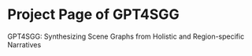 # Project Page of GPT4SGG
GPT4SGG: Synthesizing Scene Graphs from Holistic and Region-specific Narratives
